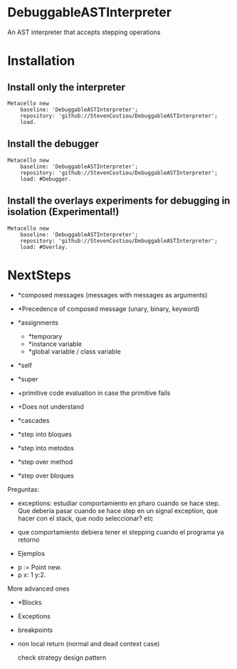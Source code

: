 # DebuggableASTInterpreter
An AST interpreter that accepts stepping operations

# Installation
## Install only the interpreter
```Smalltalk
Metacello new
    baseline: 'DebuggableASTInterpreter';
    repository: 'github://StevenCostiou/DebuggableASTInterpreter';
    load.
```

## Install the debugger
```Smalltalk
Metacello new
    baseline: 'DebuggableASTInterpreter';
    repository: 'github://StevenCostiou/DebuggableASTInterpreter';
    load: #Debugger.
```

## Install the overlays experiments for debugging in isolation (Experimental!)
```Smalltalk
Metacello new
    baseline: 'DebuggableASTInterpreter';
    repository: 'github://StevenCostiou/DebuggableASTInterpreter';
    load: #Overlay.
```

# NextSteps

- *composed messages (messages with messages as arguments)
- *Precedence of composed message (unary, binary, keyword)
- *assignments
  - *temporary
  - *instance variable
  - *global variable / class variable
- *self 
- *super
- +primitive code evaluation in case the primitive fails
- +Does not understand

- *cascades
- *step into bloques
- *step into metodos
- *step over method
- *step over bloques


Preguntas:
- exceptions: estudiar comportamiento en pharo cuando se hace step. Que deberia pasar cuando se hace step en un signal exception, que hacer con el stack, que nodo seleccionar? etc
- que comportamiento debiera tener el stepping cuando el programa ya retorno

- Ejemplos

 * p := Point new.
 * p x: 1 y:2.



More advanced ones
- *Blocks
- Exceptions
- breakpoints
- non local return (normal and dead context case)


  check strategy design pattern
  

  
